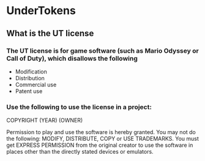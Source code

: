 # UnderTokens
## What is the UT license
### The UT license is for game software (such as Mario Odyssey or Call of Duty), which disallows the following
* Modification
* Distribution
* Commercial use
* Patent use
### Use the following to use the license in a project:

COPYRIGHT (YEAR) (OWNER)

Permission to play and use the software is hereby granted. You may not do the following: MODIFY, DISTRIBUTE, COPY or USE TRADEMARKS. You must get EXPRESS PERMISSION from the original creator to use the software in places other than the directly stated devices or emulators.
